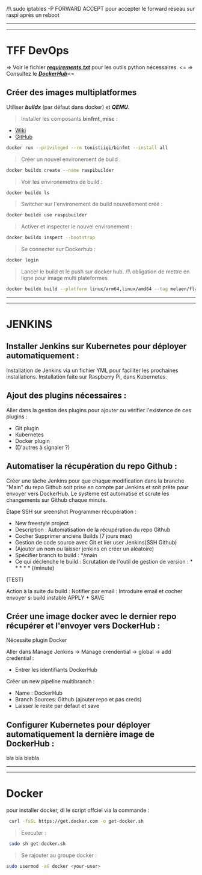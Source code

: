 /!\ sudo iptables -P FORWARD ACCEPT pour accepter le forward réseau sur raspi après un reboot

---
---
# TFF DevOps
=> Voir le fichier ***[requirements.txt](https://github.com/meljul/tffdevops/blob/main/requirements.txt)*** pour les outils python nécessaires. <=
=> Consultez le ***[DockerHub](https://hub.docker.com/r/melaen/flaskalk)***<=
## Créer des images multiplatformes
Utiliser ***buildx*** (par défaut dans docker) et ***QEMU***.
> Installer les composants **binfmt_misc** :
- [Wiki](https://en.wikipedia.org/wiki/Binfmt_misc)
- [GitHub](https://github.com/tonistiigi/binfmt)

```sh
docker run --privileged --rm tonistiigi/binfmt --install all
```

> Créer un nouvel environement de build :

```sh
docker buildx create --name raspibuilder
```

> Voir les environemetns de build :

```sh
docker buildx ls
```

> Switcher sur l'environement de build nouvellement créé :

```sh
docker buildx use raspibuilder
```

> Activer et inspecter le nouvel environement :

```sh
docker buildx inspect --bootstrap
```

> Se connecter sur Dockerhub :

```sh
docker login
```

> Lancer le build et le push sur docker hub. /!\ obligation de mettre en ligne pour image multi plateformes

```sh
docker buildx build --platform linux/arm64,linux/amd64 --tag melaen/flaskalk:multi --push .
```
---
---
# JENKINS
## Installer Jenkins sur Kubernetes pour déployer automatiquement :
Installation de Jenkins via un fichier YML pour faciliter les prochaines installations.
Installation faite sur Raspberry Pi, dans Kubernetes.
## Ajout des plugins nécessaires :
Aller dans la gestion des plugins pour ajouter ou vérifier l'existence de ces plugins : 
- Git plugin
- Kubernetes
- Docker plugin
- (D'autres à signaler ?)

## Automatiser la récupération du repo Github :
Créer une tâche Jenkins pour que chaque modification dans la branche "Main" du repo Github soit prise en compte par Jenkins et soit prête pour envoyer vers DockerHub.
Le système est automatisé et scrute les changements sur Github chaque minute.

Étape SSH sur sreenshot
Programmer récupération : 
- New freestyle project
- Description : Automatisation de la récupération du repo Github
- Cocher Supprimer anciens Builds (7 jours max)
- Gestion de code source avec Git et lier user Jenkins(SSH Github)
- (Ajouter un nom ou laisser jenkins en créer un aléatoire)
- Spécifier branch to build : */main
- Ce qui déclenche le build : Scrutation de l'outil de gestion de version : * * * * * (/minute)


(TEST)

Action à la suite du build : Notifier par email : Introduire email et cocher envoyer si build instable
APPLY + SAVE

## Créer une image docker avec le dernier repo récupérer et l'envoyer vers DockerHub :
Nécessite plugin Docker

Aller dans Manage Jenkins -> Manage crendential -> global -> add credential :
- Entrer les identifiants DockerHub

Créer un new pipeline multibranch : 
- Name : DockerHub
- Branch Sources: Github (ajouter repo et pas creds)
- Laisser le reste par défaut et save


## Configurer Kubernetes pour déployer automatiquement la dernière image de DockerHub :
bla bla
blabla

---
---
# Docker
pour installer docker, dl le script offciel via la commande :

```sh
 curl -fsSL https://get.docker.com -o get-docker.sh
```

> Executer : 

```sh
 sudo sh get-docker.sh
```

> Se rajouter au groupe docker :

```sh
sudo usermod -aG docker <your-user>
```

